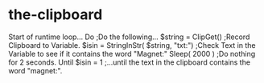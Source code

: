 # the-clipboard
Start of runtime loop...  Do ;Do the following... $string = ClipGet() ;Record Clipboard to Variable. $isin = StringInStr( $string, "txt:") ;Check Text in the Variable to see if it contains the word "Magnet:" Sleep( 2000 ) ;Do nothing for 2 seconds. Until $isin = 1 ;...until the text in the clipboard contains the word "magnet:".
